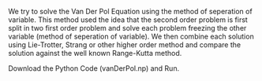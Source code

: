 We try to solve the Van Der Pol Equation using the method of seperation of variable. This method used the idea that the second order problem is first split in two first order problem and solve each problem freezing the other variable (method of seperation of variable). We then combine each solution using Lie-Trotter, Strang or other higher order method and compare the solution against the well known Range-Kutta method. 

Download the Python Code (vanDerPol.np) and Run.
